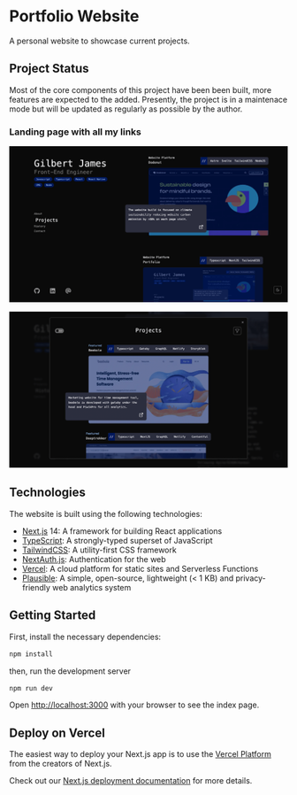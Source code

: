 # Portfolio Website

A personal website to showcase current projects. 

## Project Status

Most of the core components of this project have been been built, more features are expected to the added. Presently, the project is in a maintenace mode but will be updated as regularly as possible by the author.

### Landing page with all my links

![Screenshot - Home Page](/public/screenshot-1.png)

![Screenshot - Project Page](/public/screenshot-2.png)

## Technologies

The website is built using the following technologies:

-   [Next.js](https://nextjs.org/) 14: A framework for building React applications
-   [TypeScript](https://www.typescriptlang.org/): A strongly-typed superset of JavaScript
-   [TailwindCSS](https://tailwindcss.com/): A utility-first CSS framework
-   [NextAuth.js](https://authjs.dev/): Authentication for the web
-   [Vercel](https://vercel.com/): A cloud platform for static sites and Serverless Functions
-   [Plausible](https://plausible.io/): A simple, open-source, lightweight (< 1 KB) and privacy-friendly web analytics system


## Getting Started

First, install the necessary dependencies:

```bash
npm install
```

then, run the development server

```bash
npm run dev
```

Open [http://localhost:3000](http://localhost:3000) with your browser to see the index page.

## Deploy on Vercel

The easiest way to deploy your Next.js app is to use the [Vercel Platform](https://vercel.com/new?utm_medium=default-template&filter=next.js&utm_source=create-next-app&utm_campaign=create-next-app-readme) from the creators of Next.js.

Check out our [Next.js deployment documentation](https://nextjs.org/docs/deployment) for more details.

